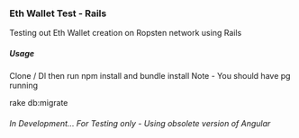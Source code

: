 ### Eth Wallet Test - Rails

Testing out Eth Wallet creation on Ropsten network using Rails

##### Usage

Clone / Dl then run npm install and bundle install
Note - You should have pg running

rake db:migrate

###### In Development... For Testing only - Using obsolete version of Angular

